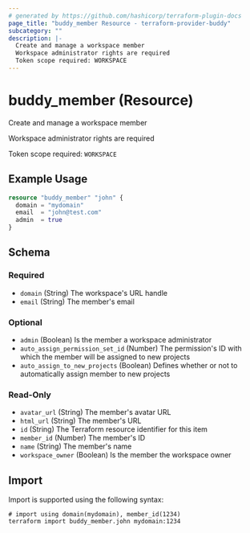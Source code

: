 ```yaml
---
# generated by https://github.com/hashicorp/terraform-plugin-docs
page_title: "buddy_member Resource - terraform-provider-buddy"
subcategory: ""
description: |-
  Create and manage a workspace member
  Workspace administrator rights are required
  Token scope required: WORKSPACE
---
```


# buddy_member (Resource)

Create and manage a workspace member

Workspace administrator rights are required

Token scope required: `WORKSPACE`

## Example Usage

```terraform
resource "buddy_member" "john" {
  domain = "mydomain"
  email  = "john@test.com"
  admin  = true
}
```

<!-- schema generated by tfplugindocs -->
## Schema

### Required

- `domain` (String) The workspace's URL handle
- `email` (String) The member's email

### Optional

- `admin` (Boolean) Is the member a workspace administrator
- `auto_assign_permission_set_id` (Number) The permission's ID with which the member will be assigned to new projects
- `auto_assign_to_new_projects` (Boolean) Defines whether or not to automatically assign member to new projects

### Read-Only

- `avatar_url` (String) The member's avatar URL
- `html_url` (String) The member's URL
- `id` (String) The Terraform resource identifier for this item
- `member_id` (Number) The member's ID
- `name` (String) The member's name
- `workspace_owner` (Boolean) Is the member the workspace owner

## Import

Import is supported using the following syntax:

```shell
# import using domain(mydomain), member_id(1234)
terraform import buddy_member.john mydomain:1234
```
